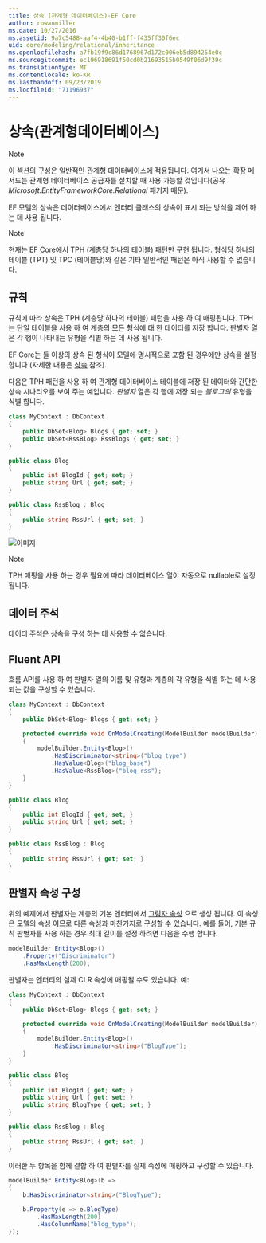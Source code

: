 ```yaml
---
title: 상속 (관계형 데이터베이스)-EF Core
author: rowanmiller
ms.date: 10/27/2016
ms.assetid: 9a7c5488-aaf4-4b40-b1ff-f435ff30f6ec
uid: core/modeling/relational/inheritance
ms.openlocfilehash: a7fb19f9c86d1768967d172c006eb5d894254e0c
ms.sourcegitcommit: ec196918691f50cd0b21693515b0549f06d9f39c
ms.translationtype: MT
ms.contentlocale: ko-KR
ms.lasthandoff: 09/23/2019
ms.locfileid: "71196937"
---
```

# <a name="inheritance-relational-database"></a>상속(관계형데이터베이스)

> [!NOTE]  
> 이 섹션의 구성은 일반적인 관계형 데이터베이스에 적용됩니다. 여기서 나오는 확장 메서드는 관계형 데이터베이스 공급자를 설치할 때 사용 가능할 것입니다(공유 *Microsoft.EntityFrameworkCore.Relational* 패키지 때문).

EF 모델의 상속은 데이터베이스에서 엔터티 클래스의 상속이 표시 되는 방식을 제어 하는 데 사용 됩니다.

> [!NOTE]  
> 현재는 EF Core에서 TPH (계층당 하나의 테이블) 패턴만 구현 됩니다. 형식당 하나의 테이블 (TPT) 및 TPC (테이블당)와 같은 기타 일반적인 패턴은 아직 사용할 수 없습니다.

## <a name="conventions"></a>규칙

규칙에 따라 상속은 TPH (계층당 하나의 테이블) 패턴을 사용 하 여 매핑됩니다. TPH는 단일 테이블을 사용 하 여 계층의 모든 형식에 대 한 데이터를 저장 합니다. 판별자 열은 각 행이 나타내는 유형을 식별 하는 데 사용 됩니다.

EF Core는 둘 이상의 상속 된 형식이 모델에 명시적으로 포함 된 경우에만 상속을 설정 합니다 (자세한 내용은 [상속](../inheritance.md) 참조).

다음은 TPH 패턴을 사용 하 여 관계형 데이터베이스 테이블에 저장 된 데이터와 간단한 상속 시나리오를 보여 주는 예입니다. *판별자* 열은 각 행에 저장 되는 *블로그의* 유형을 식별 합니다.

<!-- [!code-csharp[Main](samples/core/relational/Modeling/Conventions/InheritanceDbSets.cs)] -->
``` csharp
class MyContext : DbContext
{
    public DbSet<Blog> Blogs { get; set; }
    public DbSet<RssBlog> RssBlogs { get; set; }
}

public class Blog
{
    public int BlogId { get; set; }
    public string Url { get; set; }
}

public class RssBlog : Blog
{
    public string RssUrl { get; set; }
}
```

![이미지](_static/inheritance-tph-data.png)

>[!NOTE]
> TPH 매핑을 사용 하는 경우 필요에 따라 데이터베이스 열이 자동으로 nullable로 설정 됩니다.

## <a name="data-annotations"></a>데이터 주석

데이터 주석은 상속을 구성 하는 데 사용할 수 없습니다.

## <a name="fluent-api"></a>Fluent API

흐름 API를 사용 하 여 판별자 열의 이름 및 유형과 계층의 각 유형을 식별 하는 데 사용 되는 값을 구성할 수 있습니다.

<!-- [!code-csharp[Main](samples/core/relational/Modeling/FluentAPI/InheritanceTPHDiscriminator.cs?highlight=7,8,9,10)] -->
``` csharp
class MyContext : DbContext
{
    public DbSet<Blog> Blogs { get; set; }

    protected override void OnModelCreating(ModelBuilder modelBuilder)
    {
        modelBuilder.Entity<Blog>()
            .HasDiscriminator<string>("blog_type")
            .HasValue<Blog>("blog_base")
            .HasValue<RssBlog>("blog_rss");
    }
}

public class Blog
{
    public int BlogId { get; set; }
    public string Url { get; set; }
}

public class RssBlog : Blog
{
    public string RssUrl { get; set; }
}
```

## <a name="configuring-the-discriminator-property"></a>판별자 속성 구성

위의 예제에서 판별자는 계층의 기본 엔터티에서 [그림자 속성](xref:core/modeling/shadow-properties) 으로 생성 됩니다. 이 속성은 모델의 속성 이므로 다른 속성과 마찬가지로 구성할 수 있습니다. 예를 들어, 기본 규칙 판별자를 사용 하는 경우 최대 길이를 설정 하려면 다음을 수행 합니다.

```C#
modelBuilder.Entity<Blog>()
    .Property("Discriminator")
    .HasMaxLength(200);
```

판별자는 엔터티의 실제 CLR 속성에 매핑될 수도 있습니다. 예:
```C#
class MyContext : DbContext
{
    public DbSet<Blog> Blogs { get; set; }

    protected override void OnModelCreating(ModelBuilder modelBuilder)
    {
        modelBuilder.Entity<Blog>()
            .HasDiscriminator<string>("BlogType");
    }
}

public class Blog
{
    public int BlogId { get; set; }
    public string Url { get; set; }
    public string BlogType { get; set; }
}

public class RssBlog : Blog
{
    public string RssUrl { get; set; }
}
```

이러한 두 항목을 함께 결합 하 여 판별자를 실제 속성에 매핑하고 구성할 수 있습니다.
```C#
modelBuilder.Entity<Blog>(b =>
{
    b.HasDiscriminator<string>("BlogType");

    b.Property(e => e.BlogType)
        .HasMaxLength(200)
        .HasColumnName("blog_type");
});
```
